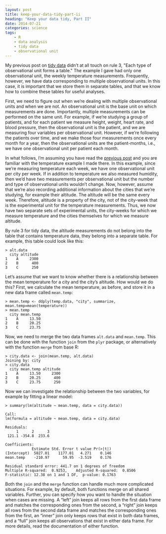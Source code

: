 ```yaml
---
layout: post
title: keep-your-data-tidy-part-ii
heading: "Keep your data tidy, Part II"
date: 2014-07-21
categories: science
tags:
    - R
    - data analysis
    - tidy data
    - observational unit
---
```

My previous post on [tidy data](/blog/2014/7/20/keep-your-data-tidy) didn’t at all touch on rule 3, "Each type of observational unit forms a table." The example I gave had only one observational unit, the weekly temperature measurements. Frequently, however, we have data corresponding to multiple observational units. In this case, it is important that we store them in separate tables, and that we know how to combine these tables for useful analyses.

<!--more-->

First, we need to figure out when we’re dealing with multiple observational units and when we are not. An observational unit is the base unit on which measurements are done. Importantly, multiple measurements can be performed on the same unit. For example, if we’re studying a group of patients, and for each patient we measure height, weight, heart rate, and blood pressure, then the observational unit is the patient, and we are measuring four variables per observational unit. However, if we’re following the patients over time, and we make those four measurements once every month for a year, then the observational units are the patient-months, i.e., we have one observational unit per patient each month.

In what follows, I’m assuming you have read the [previous post](/blog/2014/7/20/keep-your-data-tidy) and you are familiar with the temperature example I made there. In this example, since we’re measuring temperature each week, we have one observational unit per city per week. If in addition to temperature we also measured humidity, then we’d have two measurements per observational unit but the number and type of observational units wouldn’t change. Now, however, assume that we’re also recording additional information about the cities that we’re studying, for example their altitude. The altitude will be the same every week. Therefore, altitude is a property of the city, not of the city-week that is the experimental unit for the temperature measurements. Thus, we now have two separate sets of experimental units, the city-weeks for which we measure temperature and the cities themselves for which we measure altitude.

By rule 3 for tidy data, the altitude measurements do not belong into the table that contains temperature data, they belong into a separate table. For example, this table could look like this:

    > alt.data
      city altitude
    1    A     2300
    2    B      400
    3    C      250

Let’s assume that we want to know whether there is a relationship between the mean temperature for a city and the city’s altitude. How would we do this? First, we calculate the mean temperature, as before, and store it in a new data frame called `mean.temp`:

    > mean.temp <- ddply(temp.data, "city", summarize, mean.temp=mean(temperature))
    > mean.temp
      city mean.temp
    1    A     13.50
    2    B     20.25
    3    C     23.75

Now, we need to merge the two data frames `alt.data` and `mean.temp`. This can be done with the function `join` from the `plyr` package, or alternatively with the function `merge` from base R:

    > city.data <- join(mean.temp, alt.data)
    Joining by: city
    > city.data
      city mean.temp altitude
    1    A     13.50     2300
    2    B     20.25      400
    3    C     23.75      250

Now we can investigate the relationship between the two variables, for example by fitting a linear model:

    > summary(lm(altitude ~ mean.temp, data = city.data))
    
    Call:
    lm(formula = altitude ~ mean.temp, data = city.data)
    
    Residuals:
         1      2      3 
     121.1 -354.8  233.6 
    
    Coefficients:
                Estimate Std. Error t value Pr(>|t|)
    (Intercept)  5027.01    1177.01   4.271    0.146
    mean.temp    -210.97      59.95  -3.519    0.176
    
    Residual standard error: 441.7 on 1 degrees of freedom
    Multiple R-squared:  0.9253,	Adjusted R-squared:  0.8506 
    F-statistic: 12.38 on 1 and 1 DF,  p-value: 0.1763

Both the `join` and the `merge` function can handle much more complicated situations. For example, by default, both functions merge on all shared variables. Further, you can specify how you want to handle the situation when cases are missing. A “left” join keeps all rows from the first data frame and matches the corresponding ones from the second, a “right” join keeps all rows from the second data frame and matches the corresponding ones from the first, an “inner” join only keeps rows that exist in both data frames, and a “full” join keeps all observations that exist in either data frame. For more details, read the documentation of either function.


